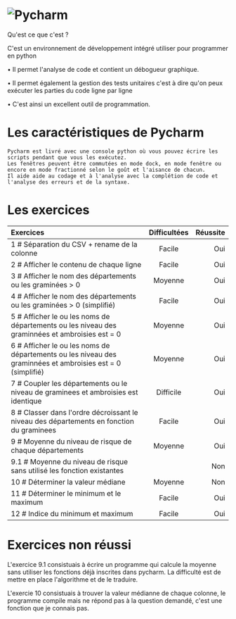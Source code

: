 ![Pycharm](D:/ALTERNANCE/Images.jpg "PyCharm_Icon.svg.jpg")
====================
 Qu'est ce que c'est ? 

C'est un environnement de développement intégré utiliser pour programmer en python

  • Il permet l'analyse de code et contient un débogueur graphique.
  
  • Il permet également la gestion des tests unitaires c'est à dire qu'on peux exécuter les parties du code ligne par ligne

  • C'est ainsi un excellent outil de programmation.

 Les caractéristiques de Pycharm 
 =====================================
    Pycharm est livré avec une console python où vous pouvez écrire les scripts pendant que vous les exécutez. 
    Les fenêtres peuvent être commutées en mode dock, en mode fenêtre ou encore en mode fractionné selon le goût et l'aisance de chacun.
    Il aide aide au codage et à l'analyse avec la complétion de code et l'analyse des erreurs et de la syntaxe.
    
 Les exercices 
 =============================
 
| Exercices  | Difficultées          | Réussite |
| :--------------- |:---------------:| -----:|
| 1 # Séparation du CSV + rename de la colonne |   Facile        |  Oui |
| 2 # Afficher le contenu de chaque ligne |   Facile        |   Oui |
| 3 # Afficher le nom des départements ou les graminées > 0 |   Moyenne        |    Oui |
| 4 # Afficher le nom des départements ou les graminées > 0 (simplifié) |   Facile        |  Oui |
| 5 # Afficher le ou les noms de départements ou les niveau des graminnées et ambroisies est = 0 |   Moyenne       |   Oui |
| 6 # Afficher le ou les noms de départements ou les niveau des graminnées et ambroisies est = 0 (simplifié) |   Moyenne        |    Oui | 
| 7 # Coupler les départements ou le niveau de graminees et ambroisies est identique |   Difficile        |  Oui |
| 8 # Classer dans l'ordre décroissant le niveau des départements en fonction du graminees |   Facile        |   Oui |
| 9 # Moyenne du niveau de risque de chaque départements |   Moyenne        |    Oui |
| 9.1 # Moyenne du niveau de risque sans utilisé les fonction existantes |           |    Non |
| 10  # Déterminer la valeur médiane |   Moyenne        |  Non |
| 11  # Déterminer le minimum et le maximum |   Facile        |    Oui |
| 12 # Indice du minimum et maximum |   Facile       |    Oui |

Exercices non réussi
=================

L'exercice 9.1 consistuais à écrire un programme qui calcule la moyenne sans utiliser les fonctions déjà inscrites dans pycharm. La difficulté est de mettre en place l'algorithme et de le traduire.

L'exercie 10 consistuais à trouver la valeur médianne de chaque colonne, le programme compile mais ne répond pas à la question demandé, c'est une fonction que je connais pas.
